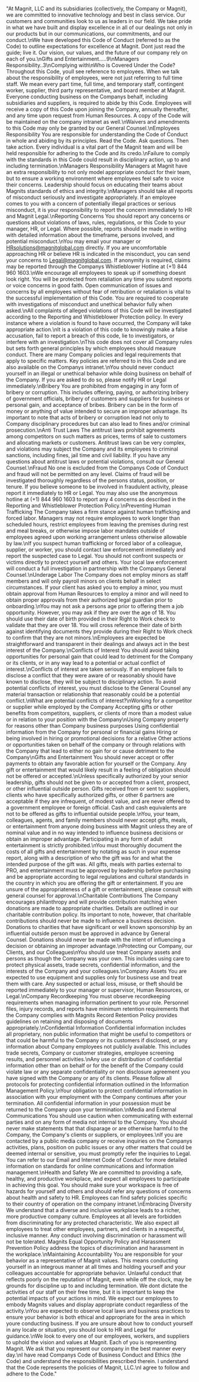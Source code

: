 "At Magnit, LLC and its subsidiaries (collectively, the Company or Magnit), we are committed to innovative technology and best in class service. Our customers and communities look to us as leaders in our field. We take pride in what we have built and display excellence in all of our dealings  not only in our products but in our communications, our commitments, and our conduct.\nWe have developed this Code of Conduct (referred to as the Code) to outline expectations for excellence at Magnit. Dont just read the guide; live it. Our vision, our values, and the future of our company rely on each of you.\nGifts and Entertainment.....9\nManagers Responsibility..3\nComplying with\nWho is Covered Under the Code? Throughout this Code, youll see reference to employees. When we talk about the responsibility of employees, were not just referring to full time staff. We mean every part time, full time, and temporary staff, contingent worker, supplier, third party representative, and board member at Magnit. Everyone conducting business on the Companys behalf, including subsidiaries and suppliers, is required to abide by this Code. Employees will receive a copy of this Code upon joining the Company, annually thereafter, and any time upon request from Human Resources. A copy of the Code will be maintained on the company intranet as well.\nWaivers and amendments to this Code may only be granted by our General Counsel.\nEmployees Responsibility You are responsible for understanding the Code of Conduct in whole and abiding by its principles. Read the Code. Ask questions. Then take action. Every individual is a vital part of the Magnit team and will be held responsible for adhering to the Code and its credo.\nFailure to comply with the standards in this Code could result in disciplinary action, up to and including termination.\nManagers Responsibility Managers at Magnit have an extra responsibility to not only model appropriate conduct for their team, but to ensure a working environment where employees feel safe to voice their concerns. Leadership should focus on educating their teams about Magnits standards of ethics and integrity.\nManagers should take all reports of misconduct seriously and investigate appropriately. If an employee comes to you with a concern of potentially illegal practices or serious misconduct, it is your responsibility to report the concern immediately to HR and Magnit Legal.\nReporting Concerns You should report any concerns or questions about violations of laws, rules, regulations, or this Code to your manager, HR, or Legal. Where possible, reports should be made in writing with detailed information about the timeframe, persons involved, and potential misconduct.\nYou may email your manager or HRsolutions@magnitglobal.com directly. If you are uncomfortable approaching HR or believe HR is indicated in the misconduct, you can send your concerns to Legal@magnitglobal.com. If anonymity is required, claims may be reported through the Companys Whistleblower Hotline at (+1) 844 960 1603.\nWe encourage all employees to speak up if something doesnt look right. You will be protected from retaliation any time you submit reports or voice concerns in good faith. Open communication of issues and concerns by all employees without fear of retribution or retaliation is vital to the successful implementation of this Code. You are required to cooperate with investigations of misconduct and unethical behavior fully when asked.\nAll complaints of alleged violations of this Code will be investigated according to the Reporting and Whistleblower Protection policy. In every instance where a violation is found to have occurred, the Company will take appropriate action.\nIt is a violation of this code to knowingly make a false accusation, fail to report a breach of this code, lie to investigators, or interfere with an investigation.\nThis code does not cover all Company rules but sets forth general principles by which employees should measure conduct. There are many Company policies and legal requirements that apply to specific matters. Key policies are referred to in this Code and are also available on the Companys intranet.\nYou should never conduct yourself in an illegal or unethical behavior while doing business on behalf of the Company. If you are asked to do so, please notify HR or Legal immediately.\nBribery You are prohibited from engaging in any form of bribery or corruption. This includes offering, paying, or authorizing bribery of government officials, bribery of customers and suppliers for business or personal gain, and acceptance of bribes. Bribery can be in the form of money or anything of value intended to secure an improper advantage. Its important to note that acts of bribery or corruption lead not only to Company disciplinary procedures but can also lead to fines and/or criminal prosecution.\nAnti Trust Laws The antitrust laws prohibit agreements among competitors on such matters as prices, terms of sale to customers and allocating markets or customers. Antitrust laws can be very complex, and violations may subject the Company and its employees to criminal sanctions, including fines, jail time and civil liability. If you have any questions about antitrust laws or potential violations, consult our General Counsel.\nFraud No one is excluded from the Companys Code of Conduct and fraud will not be permitted on any level. Claims of fraud will be investigated thoroughly regardless of the persons status, position, or tenure. If you believe someone to be involved in fraudulent activity, please report it immediately to HR or Legal. You may also use the anonymous hotline at (+1) 844 960 1603 to report any 4 concerns as described in the Reporting and Whistleblower Protection Policy.\nPreventing Human Trafficking The Company takes a firm stance against human trafficking and forced labor. Managers may not require employees to work longer than scheduled hours, restrict employees from leaving the premises during rest and meal breaks, or otherwise impose labor mandates outside of employees agreed upon working arrangement unless otherwise allowable by law.\nIf you suspect human trafficking or forced labor of a colleague, supplier, or worker, you should contact law enforcement immediately and report the suspected case to Legal. You should not confront suspects or victims directly to protect yourself and others. Your local law enforcement will conduct a full investigation in partnership with the Companys General Counsel.\nUnderage Labor The Company does not employ minors as staff members and will only payroll minors on clients behalf in select circumstances. If your client has asked you to employ a minor, you must obtain approval from Human Resources to employ a minor and will need to obtain proper approvals from their authorized legal guardian prior to onboarding.\nYou may not ask a persons age prior to offering them a job opportunity. However, you may ask if they are over the age of 18. You should use their date of birth provided in their Right to Work check to validate that they are over 18. You will cross reference their date of birth against identifying documents they provide during their Right to Work check to confirm that they are not minors.\nEmployees are expected be straightforward and transparent in their dealings and always act in the best interest of the Company.\nConflicts of Interest You should avoid taking opportunities for personal gain that could lead to detriment for the Company or its clients, or in any way lead to a potential or actual conflict of interest.\nConflicts of interest are taken seriously. If an employee fails to disclose a conflict that they were aware of or reasonably should have known to disclose, they will be subject to disciplinary action. To avoid potential conflicts of interest, you must disclose to the General Counsel any material transaction or relationship that reasonably could be a potential conflict.\nWhat are potential conflicts of interest?\nWorking for a competitor or supplier while employed by the Company  Accepting gifts or other benefits from competitors, suppliers, or clients of more than a modest value or in relation to your position with the Company\nUsing Company property for reasons other than Company business purposes  Using confidential information from the Company for personal or financial gains  Hiring or being involved in hiring or promotional decisions for a relative  Other actions or opportunities taken on behalf of the company or through relations with the Company that lead to either no gain for or cause detriment to the Company\nGifts and Entertainment You should never accept or offer payments to obtain any favorable action for yourself or the Company. Any gift or entertainment that would likely result in a feeling of obligation should not be offered or accepted.\nUnless specifically authorized by your senior leadership, gifts should not be given to or accepted from a client, prospect, or other influential outside person. Gifts received from or sent to: suppliers, clients who have specifically authorized gifts, or other 6 partners are acceptable if they are infrequent, of modest value, and are never offered to a government employee or foreign official. Cash and cash equivalents are not to be offered as gifts to influential outside people.\nYou, your team, colleagues, agents, and family members should never accept gifts, meals, or entertainment from anyone doing business with Magnit unless they are of nominal value and in no way intended to influence business decisions or obtain an improper advantage. Participating in any form of adult entertainment is strictly prohibited.\nYou must thoroughly document the costs of all gifts and entertainment by notating as such in your expense report, along with a description of who the gift was for and what the intended purpose of the gift was. All gifts, meals with parties external to PRO, and entertainment must be approved by leadership before purchasing and be appropriate according to legal regulations and cultural standards in the country in which you are offering the gift or entertainment. If you are unsure of the appropriateness of a gift or entertainment, please consult with general counsel for approval.\nCharitable Contributions The Company encourages philanthropy and will provide contribution matching when donations are made to appropriate charities. Details are outlined in our charitable contribution policy. Its important to note, however, that charitable contributions should never be made to influence a business decision. Donations to charities that have significant or well  known sponsorship by an influential outside person must be approved in advance by General Counsel. Donations should never be made with the intent of influencing a decision or obtaining an improper advantage.\nProtecting our Company, our Clients, and our Colleagues\nYou should use treat Company assets and persons as though the Company was your own. This includes using care to protect physical assets, trade secrets, confidential information, and the interests of the Company and your colleagues.\nCompany Assets You are expected to use equipment and supplies only for business use and treat them with care. Any suspected or actual loss, misuse, or theft should be reported immediately to your manager or supervisor, Human Resources, or Legal.\nCompany Recordkeeping You must observe recordkeeping requirements when managing information pertinent to your role. Personnel files, injury records, and reports have minimum retention requirements that the Company complies with Magnits Record Retention Policy provides guidelines on retaining and disposing of documents appropriately.\nConfidential Information Confidential information includes all proprietary, non  public information that might be useful to competitors or that could be harmful to the Company or its customers if disclosed, or any information about Company employees not publicly available. This includes trade secrets, Company or customer strategies, employee screening results, and personnel activities.\nAny use or distribution of confidential information other than on behalf or for the benefit of the Company could violate law or any separate confidentiality or non  disclosure agreement you have signed with the Company or any of its clients. Please follow all protocols for protecting confidential information outlined in the Information Management Policy.\nYour obligation to protect confidential information in association with your employment with the Company continues after your termination. All confidential information in your possession must be returned to the Company upon your termination.\nMedia and External Communications You should use caution when communicating with external parties and on any form of media not internal to the Company. You should never make statements that that disparage or are otherwise harmful to the Company, the Company's clients or suppliers, or employees.\nIf you are contacted by a public media company or receive inquiries on the Companys activities, plans, position on public issues or any other matters that could be deemed internal or sensitive, you must promptly refer the inquiries to Legal. You can refer to our Email and Internet Code of Conduct for more detailed information on standards for online communications and information management.\nHealth and Safety We are committed to providing a safe, healthy, and productive workplace, and expect all employees to participate in achieving this goal. You should make sure your workspace is free of hazards for yourself and others and should refer any questions of concerns about health and safety to HR. Employees can find safety policies specific to their country of operation on the company intranet.\nEmbracing Diversity We understand that a diverse and inclusive workplace leads to a richer, more productive company culture. Employees at all levels are forbidden from discriminating for any protected characteristic. We also expect all employees to treat other employees, partners, and clients in a respectful, inclusive manner. Any conduct involving discrimination or harassment will not be tolerated. Magnits Equal Opportunity Policy and Harassment Prevention Policy address the topics of discrimination and harassment in the workplace.\nMaintaining Accountability You are responsible for your behavior as a representative of Magnit values. This means conducting yourself in an integrous manner at all times and holding yourself and your colleagues accountable for appropriate behavior. Unlawful conduct that reflects poorly on the reputation of Magnit, even while off the clock, may be grounds for discipline up to and including termination. We dont dictate the activities of our staff on their free time, but it is important to keep the potential impacts of your actions in mind. We expect our employees to embody Magnits values and display appropriate conduct regardless of the activity.\nYou are expected to observe local laws and business practices to ensure your behavior is both ethical and appropriate for the area in which youre conducting business. If you are unsure about how to conduct yourself in any locale or situation, you should look to HR and Legal for guidance.\nWe look to every one of our employees, workers, and suppliers to uphold the vision and values at Magnit. Each of you is representing Magnit. We ask that you represent our company in the best manner every day.\nI have read Companys Code of Business Conduct and Ethics (the Code) and understand the responsibilities prescribed therein. I understand that the Code represents the policies of Magnit, LLC.\nI agree to follow and adhere to the Code."